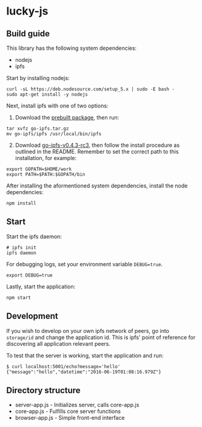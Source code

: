 # lucky-js

## Build guide

This library has the following system dependencies:

* nodejs
* ipfs

Start by installing nodejs:
```
curl -sL https://deb.nodesource.com/setup_5.x | sudo -E bash -
sudo apt-get install -y nodejs
```

Next, install ipfs with one of two options:

1. Download the [prebuilt package](https://ipfs.io/docs/install/), then run:
```
tar xvfz go-ipfs.tar.gz
mv go-ipfs/ipfs /usr/local/bin/ipfs
```
2. Download [go-ipfs-v0.4.3-rc3](https://github.com/howardwu/go-ipfs-v0.4.3-rc3), then follow the install procedure as outlined in the README. Remember to set the correct path to this installation, for example:
```
export GOPATH=$HOME/work
export PATH=$PATH:$GOPATH/bin
```

After installing the aformentioned system dependencies, install the node dependencies:
```
npm install
```

## Start

Start the ipfs daemon:
```
# ipfs init
ipfs daemon
```

For debugging logs, set your environment variable `DEBUG=true`.
```
export DEBUG=true
```

Lastly, start the application:
```
npm start
```

## Development

If you wish to develop on your own ipfs network of peers, go into `storage/id` and change the application id. This is ipfs' point of reference for discovering all application relevant peers.

To test that the server is working, start the application and run:
```
$ curl localhost:5001/echo?message='hello'
{"message":"hello","datetime":"2016-06-19T01:08:16.979Z"}
```

## Directory structure

* server-app.js - Initializes server, calls core-app.js
* core-app.js - Fulfills core server functions
* browser-app.js - Simple front-end interface
